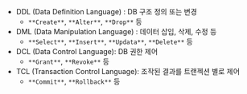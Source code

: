 - DDL (Data Definition Language) : DB 구조 정의 또는 변경
  - `**Create**`, `**Alter**`, `**Drop**` 등
- DML (Data Manipulation Language) : 데이터 삽입, 삭제, 수정 등
  - `**Select**`, `**Insert**`, `**Updata**`, `**Delete**` 등
- DCL (Data Control Language): DB 권한 제어
  - `**Grant**`, `**Revoke**` 등
- TCL (Transaction Control Language): 조작된 결과를 트랜젝션 별로 제어
  - `**Commit**`, `**Rollback**` 등
